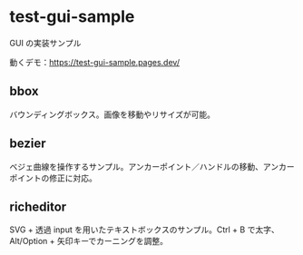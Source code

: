 # test-gui-sample

GUI の実装サンプル

動くデモ：https://test-gui-sample.pages.dev/

## bbox

バウンディングボックス。画像を移動やリサイズが可能。

## bezier

ベジェ曲線を操作するサンプル。アンカーポイント／ハンドルの移動、アンカーポイントの修正に対応。

## richeditor

SVG + 透過 input を用いたテキストボックスのサンプル。Ctrl + B で太字、Alt/Option + 矢印キーでカーニングを調整。
